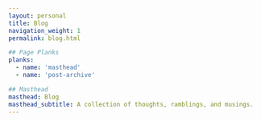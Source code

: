 ```yaml
---
layout: personal
title: Blog
navigation_weight: 1
permalink: blog.html

## Page Planks
planks:
  - name: 'masthead'
  - name: 'post-archive'

## Masthead
masthead: Blog
masthead_subtitle: A collection of thoughts, ramblings, and musings.
---
```

